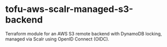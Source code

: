 # tofu-aws-scalr-managed-s3-backend
Terraform module for an AWS S3 remote backend with DynamoDB locking, managed via Scalr using OpenID Connect (OIDC).
